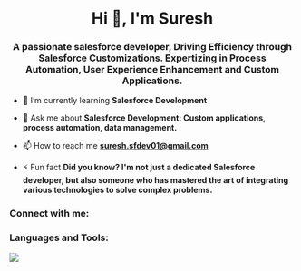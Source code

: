 <h1 align="center">Hi 👋, I'm Suresh</h1>
<h3 align="center">A passionate salesforce developer, Driving Efficiency through Salesforce Customizations. Expertizing in Process Automation, User Experience Enhancement and Custom Applications.</h3>

- 🌱 I’m currently learning **Salesforce Development**

- 💬 Ask me about **Salesforce Development: Custom applications, process automation, data management.**

- 📫 How to reach me **suresh.sfdev01@gmail.com**

- ⚡ Fun fact **Did you know? I'm not just a dedicated Salesforce developer, but also someone who has mastered the art of integrating various technologies to solve complex problems.**

<h3 align="left">Connect with me:</h3>
<p align="left">
</p>

<h3 align="left">Languages and Tools:</h3>

![](https://skillicons.dev/icons?i=java,visualstudio,git,github,postman,mysql,nodejs,pycharm,react,windows,linux,c,cpp,notion)
      
    

